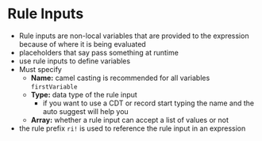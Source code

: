 # Rule Inputs
- Rule inputs are non-local variables that are provided to the expression because of where it is being evaluated
- placeholders that say pass something at runtime
- use rule inputs to define variables
- Must specify
    - **Name:** camel casting is recommended for all variables `firstVariable`
    - **Type:** data type of the rule input
        - if you want to use a CDT or record start typing the name and the auto suggest will help you
    - **Array:** whether a rule input can accept a list of values or not
- the rule prefix `ri!` is used to reference the rule input in an expression